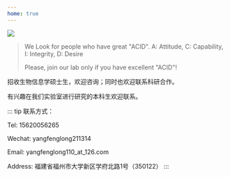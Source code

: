 ```yaml
---
home: true
---
```

![](https://images.squarespace-cdn.com/content/v1/5aa84edaf793922ad7a32f48/1531014646136-J1VHBDFAVM8F7076Z3H9/creativity+adobe+reduced+cropped.jpg?format=2500w)

>We Look for people who have great "ACID".  A: Attitude,  C: Capability,   I: Integrity,   D: Desire
>
>Please, join our lab only if you have excellent "ACID"!

招收生物信息学硕士生，欢迎咨询；同时也欢迎联系科研合作。

有兴趣在我们实验室进行研究的本科生欢迎联系。

::: tip 联系方式：

Tel: 15620056265

Wechat: yangfenglong211314

Email: yangfenglong110_at_126.com

Address: 福建省福州市大学新区学府北路1号（350122）
:::

<br>
<br>
